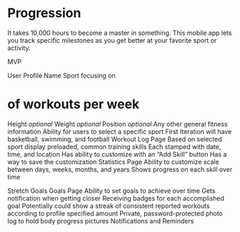 # Progression
It takes 10,000 hours to become a master in something. This mobile app lets you track specific milestones as you get better at your favorite sport or activity.

MVP

User Profile
Name 
Sport focusing on 
# of workouts per week 
Height *optional*
Weight *optional*
Position *optional*
Any other general fitness information
Ability for users to select a specific sport 
First Iteration will have basketball, swimming, and football
Workout Log Page
Based on selected sport display preloaded, common training skills
Each stamped with date, time, and location
Has ability to customize with an “Add Skill” button
Has a way to save the customization
Statistics Page 
Ability to customize scale between days, weeks, months, and years
Shows progress on each skill over time 

Stretch Goals
Goals Page 
Ability to set goals to achieve over time 
Gets notification when getting closer 
Receiving badges for each accomplished goal 
Potentially could show a streak of consistent reported workouts according to profile specified amount
Private, password-protected photo log to hold body progress pictures 
Notifications and Reminders 

